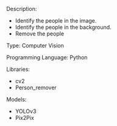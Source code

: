 Description:
- Identify the people in the image.
- Identify the people in the background.
- Remove the people

Type: Computer Vision

Programming Language: Python

Libraries:
- cv2
- Person_remover

Models:
- YOLOv3
- Pix2Pix
